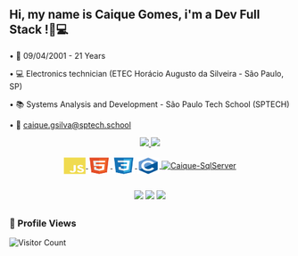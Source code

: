 ## Hi, my name is Caique Gomes, i'm a Dev Full Stack !🧠💻

• 📅 09/04/2001 - 21 Years

• 💻 Electronics technician (ETEC Horácio Augusto da Silveira - São Paulo, SP)

• 📚 Systems Analysis and Development - São Paulo Tech School (SPTECH)

• 📧 caique.gsilva@sptech.school

<div align="center">
  <a href="https://github.com/CaiqueGomesdaSilva">
  <img height="180em" src="https://github-readme-stats.vercel.app/api?username=CaiqueGomesdaSilva&show_icons=true&theme=synthwave&include_all_commits=true&count_private=true"/>
  <img height="180em" src="https://github-readme-stats.vercel.app/api/top-langs/?username=CaiqueGomesdaSilva&layout=compact&langs_count=7&theme=synthwave"/>
</div>
  
  <div style="display: inline_block" align="center"><br>
  <img align="center" alt="Caique-Js" height="30" width="40" src="https://raw.githubusercontent.com/devicons/devicon/master/icons/javascript/javascript-plain.svg">
  <img align="center" alt="Caique-HTML" height="30" width="40" src="https://raw.githubusercontent.com/devicons/devicon/master/icons/html5/html5-original.svg">
  <img align="center" alt="Caique-CSS" height="30" width="40" src="https://raw.githubusercontent.com/devicons/devicon/master/icons/css3/css3-original.svg">
  <img align="center" alt="Caique-C" height="30" width="40" src="https://raw.githubusercontent.com/devicons/devicon/master/icons/c/c-original.svg">
  <img align="center" alt="Caique-SqlServer" height="80" width="60" src="https://cdn.jsdelivr.net/gh/devicons/devicon/icons/mysql/mysql-original-wordmark.svg"/>
</div>
  
 ##
  
  <div align="center"> 
  <a href="https://instagram.com/g0mesz_" target="_blank"><img src="https://img.shields.io/badge/-Instagram-%23E4405F?style=for-the-badge&logo=instagram&logoColor=white" target="_blank"></a>
  <a href = "mailto:caique.gsilva@sptech.school"><img src="https://img.shields.io/badge/-outlook-%23333?style=for-the-badge&logo=outlook&logoColor=white" target="_blank"></a>
  <a href="https://www.linkedin.com/in/caiquegomesdasilva" target="_blank"><img src="https://img.shields.io/badge/-LinkedIn-%230077B5?style=for-the-badge&logo=linkedin&logoColor=white" target="_blank"></a>
  
</div>
  
  ##
### :eyes: Profile Views
<p align="center">


![Visitor Count](https://profile-counter.glitch.me/{CaiqueGomesdaSilva}/count.svg)
</p>
